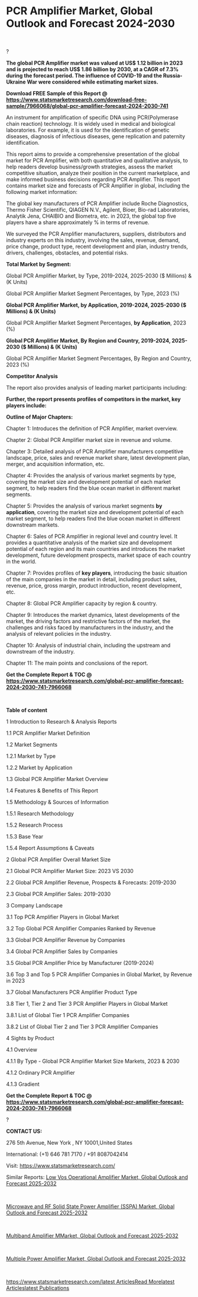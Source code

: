 <h1>PCR Amplifier Market, Global Outlook and Forecast 2024-2030</h1><br/><p>? </p>
 
 
 
 <p><meta charset="utf-8"></p>
 
 
 
 <p dir="ltr"><b id="docs-internal-guid-a6050a63-7fff-5531-b090-e2df40bc2c2a">The global PCR Amplifier market was valued at US$ 1.12 billion in 2023 and is projected to reach US$ 1.86 billion by 2030, at a <strong>CAGR</strong> of 7.3% during the forecast period. The influence of COVID-19 and the Russia-Ukraine War were considered while estimating market sizes.</b></p>
 
 
 
 <p><strong>Download FREE Sample of this Report @ <a href="https://www.statsmarketresearch.com/download-free-sample/7966068/global-pcr-amplifier-forecast-2024-2030-741">https://www.statsmarketresearch.com/download-free-sample/7966068/global-pcr-amplifier-forecast-2024-2030-741</a></strong></p>
 
 
 
 <p>An instrument for amplification of specific DNA using PCR(Polymerase chain reaction) technology. It is widely used in medical and biological laboratories. For example, it is used for the identification of genetic diseases, diagnosis of infectious diseases, gene replication and paternity identification.</p>
 
 
 
 <p>This report aims to provide a comprehensive presentation of the global market for PCR Amplifier, with both quantitative and qualitative analysis, to help readers develop business/growth strategies, assess the market competitive situation, analyze their position in the current marketplace, and make informed business decisions regarding PCR Amplifier. This report contains market size and forecasts of PCR Amplifier in global, including the following market information:</p>
 
 
 
 <p>The global key manufacturers of PCR Amplifier include Roche Diagnostics, Thermo Fisher Scientific, QIAGEN N.V., Agilent, Bioer, Bio-rad Laboratories, Analytik Jena, CHAIBIO and Biometra, etc. in 2023, the global top five players have a share approximately % in terms of revenue.</p>
 
 
 
 <p>We surveyed the PCR Amplifier manufacturers, suppliers, distributors and industry experts on this industry, involving the sales, revenue, demand, price change, product type, recent development and plan, industry trends, drivers, challenges, obstacles, and potential risks.</p>
 
 
 
 <p><strong>Total Market by Segment:</strong></p>
 
 
 
 <p>Global PCR Amplifier Market, by Type, 2019-2024, 2025-2030 ($ Millions) & (K Units)</p>
 
 
 
 <p>Global PCR Amplifier Market Segment Percentages, by Type, 2023 (%)</p>
 
 
 
 <p><strong>Global PCR Amplifier Market, <strong>by Application</strong>, 2019-2024, 2025-2030 ($ Millions) & (K Units)</strong></p>
 
 
 
 <p>Global PCR Amplifier Market Segment Percentages, <strong>by Application</strong>, 2023 (%)</p>
 
 
 
 <p><strong>Global PCR Amplifier Market, By Region and Country, 2019-2024, 2025-2030 ($ Millions) & (K Units)</strong></p>
 
 
 
 <p>Global PCR Amplifier Market Segment Percentages, By Region and Country, 2023 (%)</p>
 
 
 
 <p><strong>Competitor Analysis</strong></p>
 
 
 
 <p>The report also provides analysis of leading market participants including:</p>
 
 
 
 <p><strong>Further, the report presents profiles of competitors in the market, <strong>key players</strong> include:</strong></p>
 
 
 
 <p><strong>Outline of Major Chapters:</strong></p>
 
 
 
 <p>Chapter 1: Introduces the definition of PCR Amplifier, market overview.</p>
 
 
 
 <p>Chapter 2: Global PCR Amplifier market size in revenue and volume.</p>
 
 
 
 <p>Chapter 3: Detailed analysis of PCR Amplifier manufacturers competitive landscape, price, sales and revenue market share, latest development plan, merger, and acquisition information, etc.</p>
 
 
 
 <p>Chapter 4: Provides the analysis of various market segments by type, covering the market size and development potential of each market segment, to help readers find the blue ocean market in different market segments.</p>
 
 
 
 <p>Chapter 5: Provides the analysis of various market segments <strong>by application</strong>, covering the market size and development potential of each market segment, to help readers find the blue ocean market in different downstream markets.</p>
 
 
 
 <p>Chapter 6: Sales of PCR Amplifier in regional level and country level. It provides a quantitative analysis of the market size and development potential of each region and its main countries and introduces the market development, future development prospects, market space of each country in the world.</p>
 
 
 
 <p>Chapter 7: Provides profiles of <strong>key players</strong>, introducing the basic situation of the main companies in the market in detail, including product sales, revenue, price, gross margin, product introduction, recent development, etc.</p>
 
 
 
 <p>Chapter 8: Global PCR Amplifier capacity by region & country.</p>
 
 
 
 <p>Chapter 9: Introduces the market dynamics, latest developments of the market, the driving factors and restrictive factors of the market, the challenges and risks faced by manufacturers in the industry, and the analysis of relevant policies in the industry.</p>
 
 
 
 <p>Chapter 10: Analysis of industrial chain, including the upstream and downstream of the industry.</p>
 
 
 
 <p>Chapter 11: The main points and conclusions of the report.</p>
 
 
 
 <div><b>Get the Complete Report & TOC @ <a href="https://www.statsmarketresearch.com/global-pcr-amplifier-forecast-2024-2030-741-7966068">https://www.statsmarketresearch.com/global-pcr-amplifier-forecast-2024-2030-741-7966068</a></b></div>
 
 
 
 <p><br />
 
 <b>Table of content</b></p>
 
 
 
 <p>1 Introduction to Research & Analysis Reports<br />
 
 1.1 PCR Amplifier Market Definition<br />
 
 1.2 Market Segments<br />
 
 1.2.1 Market by Type<br />
 
 1.2.2 Market by Application<br />
 
 1.3 Global PCR Amplifier Market Overview<br />
 
 1.4 Features & Benefits of This Report<br />
 
 1.5 Methodology & Sources of Information<br />
 
 1.5.1 Research Methodology<br />
 
 1.5.2 Research Process<br />
 
 1.5.3 Base Year<br />
 
 1.5.4 Report Assumptions & Caveats<br />
 
 2 Global PCR Amplifier Overall Market Size<br />
 
 2.1 Global PCR Amplifier Market Size: 2023 VS 2030<br />
 
 2.2 Global PCR Amplifier Revenue, Prospects & Forecasts: 2019-2030<br />
 
 2.3 Global PCR Amplifier Sales: 2019-2030<br />
 
 3 Company Landscape<br />
 
 3.1 Top PCR Amplifier Players in Global Market<br />
 
 3.2 Top Global PCR Amplifier Companies Ranked by Revenue<br />
 
 3.3 Global PCR Amplifier Revenue by Companies<br />
 
 3.4 Global PCR Amplifier Sales by Companies<br />
 
 3.5 Global PCR Amplifier Price by Manufacturer (2019-2024)<br />
 
 3.6 Top 3 and Top 5 PCR Amplifier Companies in Global Market, by Revenue in 2023<br />
 
 3.7 Global Manufacturers PCR Amplifier Product Type<br />
 
 3.8 Tier 1, Tier 2 and Tier 3 PCR Amplifier Players in Global Market<br />
 
 3.8.1 List of Global Tier 1 PCR Amplifier Companies<br />
 
 3.8.2 List of Global Tier 2 and Tier 3 PCR Amplifier Companies<br />
 
 4 Sights by Product<br />
 
 4.1 Overview<br />
 
 4.1.1 By Type - Global PCR Amplifier Market Size Markets, 2023 & 2030<br />
 
 4.1.2 Ordinary PCR Amplifier<br />
 
 4.1.3 Gradient</p>
 
 
 
 <div><b>Get the Complete Report & TOC @ <a href="https://www.statsmarketresearch.com/global-pcr-amplifier-forecast-2024-2030-741-7966068">https://www.statsmarketresearch.com/global-pcr-amplifier-forecast-2024-2030-741-7966068</a></b></div>
 
 
 
 <p>? </p>
 
 
 
 <p><b>CONTACT US:</b><br />
 
 276 5th Avenue, New York , NY 10001,United States<br />
 
 International: (+1) 646 781 7170 / +91 8087042414<br />
 
 Visit: <a href="https://www.statsmarketresearch.com/">https://www.statsmarketresearch.com/</a><br />
 
 Similar Reports: <a href="https://www.statsmarketresearch.com/global-pcr-amplifier-forecast-2024-2030-741-7966068">Low Vos Operational Amplifier Market, Global Outlook and Forecast 2025-2032</a><br />
 
 <br />
 
 <a href="https://www.statsmarketresearch.com/global-pcr-amplifier-forecast-2024-2030-741-7966068">Microwave and RF Solid State Power Amplifier (SSPA) Market, Global Outlook and Forecast 2025-2032</a><br />
 
 <br />
 
 <a href="https://www.statsmarketresearch.com/global-pcr-amplifier-forecast-2024-2030-741-7966068">Multiband Amplifier MMarket, Global Outlook and Forecast 2025-2032</a><br />
 
 <br />
 
 <a href="https://www.statsmarketresearch.com/global-pcr-amplifier-forecast-2024-2030-741-7966068">Multiple Power Amplifier Market, Global Outlook and Forecast 2025-2032</a><br />
 
 <br />
 
 <a href="https://gyeongbokgung.com">https://www.statsmarketresearch.com/</a><a href="https://hallyeomaritime.com">latest Articles</a><a href="https://jingwansa.com">Read More</a><a href="https://nguoiviet.jp/">latest Articles</a><a href="https://www.intelmarketresearch.com/">latest Publications</a></p>